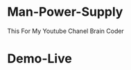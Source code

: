 # Man-Power-Supply
This For My Youtube Chanel Brain Coder

# Demo-Live
<a href="https://rk-rohiit.github.io/Man-Power-Supply/"></a>
